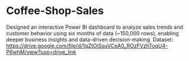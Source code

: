 # Coffee-Shop-Sales
Designed an interactive Power BI dashboard to analyze sales trends and customer behavior using six months of data (~150,000 rows), enabling deeper business insights and data-driven decision-making.
Dataset: https://drive.google.com/file/d/1qZtOiSsuVCeA0_ROzFVzhToqU4-P6whM/view?usp=drive_link
